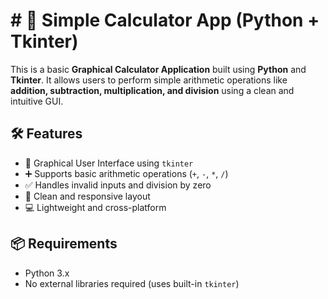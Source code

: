 # # 🔢 Simple Calculator App (Python + Tkinter)

This is a basic **Graphical Calculator Application** built using **Python** and **Tkinter**. It allows users to perform simple arithmetic operations like **addition, subtraction, multiplication, and division** using a clean and intuitive GUI.

## 🛠 Features

- 📱 Graphical User Interface using `tkinter`
- ➕ Supports basic arithmetic operations (`+`, `-`, `*`, `/`)
- ✅ Handles invalid inputs and division by zero
- 🧼 Clean and responsive layout
- 💻 Lightweight and cross-platform

## 📦 Requirements

- Python 3.x  
- No external libraries required (uses built-in `tkinter`)

